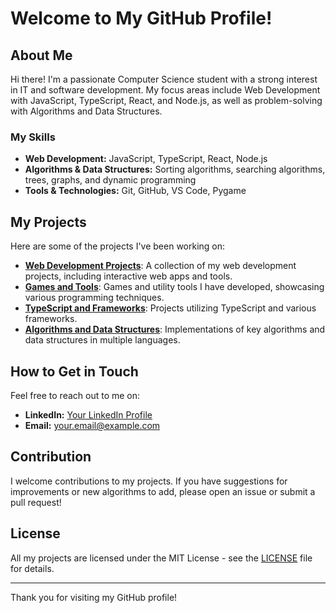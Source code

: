 # Welcome to My GitHub Profile!

## About Me

Hi there! I'm a passionate Computer Science student with a strong interest in IT and software development. My focus areas include Web Development with JavaScript, TypeScript, React, and Node.js, as well as problem-solving with Algorithms and Data Structures.

### My Skills

- **Web Development:** JavaScript, TypeScript, React, Node.js
- **Algorithms & Data Structures:** Sorting algorithms, searching algorithms, trees, graphs, and dynamic programming
- **Tools & Technologies:** Git, GitHub, VS Code, Pygame

## My Projects

Here are some of the projects I've been working on:

- **[Web Development Projects](https://github.com/username/web-development-projects)**: A collection of my web development projects, including interactive web apps and tools.
- **[Games and Tools](https://github.com/username/games-and-tools)**: Games and utility tools I have developed, showcasing various programming techniques.
- **[TypeScript and Frameworks](https://github.com/username/typescript-and-frameworks)**: Projects utilizing TypeScript and various frameworks.
- **[Algorithms and Data Structures](https://github.com/username/algorithms-and-data-structures)**: Implementations of key algorithms and data structures in multiple languages.

## How to Get in Touch

Feel free to reach out to me on:

- **LinkedIn:** [Your LinkedIn Profile](https://linkedin.com/in/your-profile)
- **Email:** your.email@example.com

## Contribution

I welcome contributions to my projects. If you have suggestions for improvements or new algorithms to add, please open an issue or submit a pull request!

## License

All my projects are licensed under the MIT License - see the [LICENSE](LICENSE) file for details.

---

Thank you for visiting my GitHub profile!
